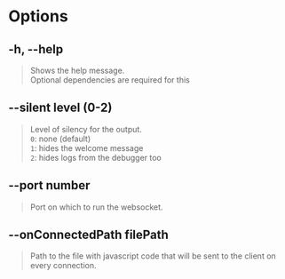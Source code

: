 # Options

## -h, --help
> Shows the help message. <br/>
> Optional dependencies are required for this

## --silent __level__ (0-2)
> Level of silency for the output. <br/>
> `0`: none (default) <br/>
> `1`: hides the welcome message <br/>
> `2`: hides logs from the debugger too <br/>

## --port __number__
> Port on which to run the websocket.

## --onConnectedPath __filePath__
> Path to the file with javascript code that will be sent to the client on every connection.

